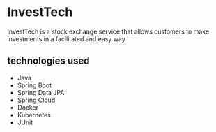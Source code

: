 # InvestTech

InvestTech is a stock exchange service that allows customers to make investments in a facilitated and easy way

## technologies used
- Java
- Spring Boot
- Spring Data JPA
- Spring Cloud
- Docker
- Kubernetes
- JUnit

